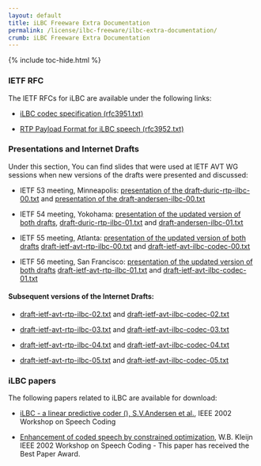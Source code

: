 ```yaml
---
layout: default
title: iLBC Freeware Extra Documentation
permalink: /license/ilbc-freeware/ilbc-extra-documentation/
crumb: iLBC Freeware Extra Documentation
---
```



{% include toc-hide.html %}


### IETF RFC

The IETF RFCs for iLBC are available under the following links:

  * [iLBC codec specification (rfc3951.txt)](http://www.ietf.org/rfc/rfc3951.txt)

  * [RTP Payload Format for iLBC speech (rfc3952.txt)](http://www.ietf.org/rfc/rfc3952.txt)


### Presentations and Internet Drafts

Under this section, You can find slides that were used at IETF AVT WG sessions
when new versions of the drafts were presented and discussed:

  * IETF 53 meeting, Minneapolis:
    [presentation of the draft-duric-rtp-ilbc-00.txt][1] and
    [presentation of the draft-andersen-ilbc-00.txt][2]

  * IETF 54 meeting, Yokohama:
    [presentation of the updated version of both drafts][3],
    [draft-duric-rtp-ilbc-01.txt][4] and
    [draft-andersen-ilbc-01.txt][5]

  * IETF 55 meeting, Atlanta:
    [presentation of the updated version of both drafts][6]
    [draft-ietf-avt-rtp-ilbc-00.txt][7] and
    [draft-ietf-avt-ilbc-codec-00.txt][8]

  * IETF 56 meeting, San Francisco:
    [presentation of the updated version of both drafts][9]
    [draft-ietf-avt-rtp-ilbc-01.txt][10] and
    [draft-ietf-avt-ilbc-codec-01.txt][11]

[1]: http://www.ietf.org/proceedings/02mar/slides/avt-5.pdf
[2]: http://www.ietf.org/proceedings/02mar/slides/avt-6.pdf
[3]: http://www.ietf.org/proceedings/02jul/slides/avt-8.pdf
[4]: http://tools.ietf.org/html/draft-duric-rtp-ilbc-01
[5]: http://tools.ietf.org/html/draft-andersen-ilbc-01
[6]: http://www.ilbcfreeware.org/documentation/ietf55-avt-duric.pdf
[7]: http://tools.ietf.org/html/draft-ietf-avt-rtp-ilbc-00
[8]: http://tools.ietf.org/html/draft-ietf-avt-ilbc-codec-00
[9]: http://www.ilbcfreeware.org/documentation/ietf56-avt-duric.pdf
[10]: http://tools.ietf.org/html/draft-ietf-avt-rtp-ilbc-01
[11]: http://tools.ietf.org/html/draft-ietf-avt-ilbc-codec-01


#### Subsequent versions of the Internet Drafts:

  * [draft-ietf-avt-rtp-ilbc-02.txt][12] and
    [draft-ietf-avt-ilbc-codec-02.txt][13]

  * [draft-ietf-avt-rtp-ilbc-03.txt][14] and
    [draft-ietf-avt-ilbc-codec-03.txt][15]

  * [draft-ietf-avt-rtp-ilbc-04.txt][16] and
    [draft-ietf-avt-ilbc-codec-04.txt][17]

  * [draft-ietf-avt-rtp-ilbc-05.txt][18] and
    [draft-ietf-avt-ilbc-codec-05.txt][19]

[12]: http://tools.ietf.org/html/draft-ietf-avt-rtp-ilbc-02
[13]: http://tools.ietf.org/html/draft-ietf-avt-ilbc-codec-02
[14]: http://tools.ietf.org/html/draft-ietf-avt-rtp-ilbc-03
[15]: http://tools.ietf.org/html/draft-ietf-avt-ilbc-codec-03
[16]: http://tools.ietf.org/html/draft-ietf-avt-rtp-ilbc-04
[17]: http://tools.ietf.org/html/draft-ietf-avt-ilbc-codec-04
[18]: http://tools.ietf.org/html/draft-ietf-avt-rtp-ilbc-05
[19]: http://tools.ietf.org/html/draft-ietf-avt-ilbc-codec-05

### iLBC papers

The following papers related to iLBC are available for download:

  * [iLBC - a linear predictive coder (), S.V.Andersen et al.][20],
    IEEE 2002 Workshop on Speech Coding

  * [Enhancement of coded speech by constrained optimization][21],
    W.B. Kleijn IEEE 2002 Workshop on Speech Coding - This paper has received
    the Best Paper Award.

[20]: http://ieeexplore.ieee.org/xpls/abs_all.jsp?arnumber=1215711
[21]: http://ieeexplore.ieee.org/xpls/abs_all.jsp?arnumber=1215759
